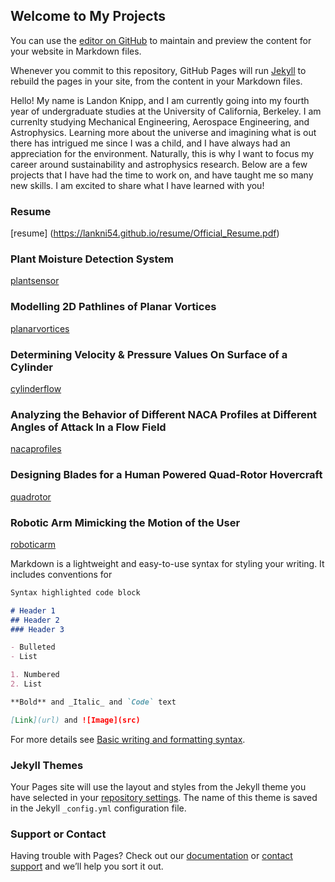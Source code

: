## Welcome to My Projects

You can use the [editor on GitHub](https://github.com/lankni154/projects/edit/gh-pages/index.md) to maintain and preview the content for your website in Markdown files.

Whenever you commit to this repository, GitHub Pages will run [Jekyll](https://jekyllrb.com/) to rebuild the pages in your site, from the content in your Markdown files.

Hello! My name is Landon Knipp, and I am currently going into my fourth year of undergraduate studies at the University of California, Berkeley. I am currenlty studying Mechanical Engineering, Aerospace Engineering, and Astrophysics. Learning more about the universe and imagining what is out there has intrigued me since I was a child, and I have always had an appreciation for the environment. Naturally, this is why I want to focus my career around sustainability and astrophysics research. Below are a few projects that I have had the time to work on, and have taught me so many new skills. I am excited to share what I have learned with you!

### Resume

[resume] (https://lankni54.github.io/resume/Official_Resume.pdf)


### Plant Moisture Detection System

[plantsensor](https://youtu.be/JIw86oj8DYE)

### Modelling 2D Pathlines of Planar Vortices

[planarvortices](https://lankni154.github.io/projects/planarvortices.pdf)

### Determining Velocity & Pressure Values On Surface of a Cylinder

[cylinderflow](https://lankni154.github.io/projects/cylinderflow.pdf)

### Analyzing the Behavior of Different NACA Profiles at Different Angles of Attack In a Flow Field

[nacaprofiles](https://lankni154.github.io/projects/nacaprofiles.pdf)

### Designing Blades for a Human Powered Quad-Rotor Hovercraft

[quadrotor](https://lankni154.github.io/projects/quadrotor.pdf)

### Robotic Arm Mimicking the Motion of the User

[roboticarm](https://lankni154.github.io/projects/roboticarm.pdf)

Markdown is a lightweight and easy-to-use syntax for styling your writing. It includes conventions for

```markdown
Syntax highlighted code block

# Header 1
## Header 2
### Header 3

- Bulleted
- List

1. Numbered
2. List

**Bold** and _Italic_ and `Code` text

[Link](url) and ![Image](src)
```

For more details see [Basic writing and formatting syntax](https://docs.github.com/en/github/writing-on-github/getting-started-with-writing-and-formatting-on-github/basic-writing-and-formatting-syntax).

### Jekyll Themes

Your Pages site will use the layout and styles from the Jekyll theme you have selected in your [repository settings](https://github.com/lankni154/projects/settings/pages). The name of this theme is saved in the Jekyll `_config.yml` configuration file.

### Support or Contact

Having trouble with Pages? Check out our [documentation](https://docs.github.com/categories/github-pages-basics/) or [contact support](https://support.github.com/contact) and we’ll help you sort it out.
